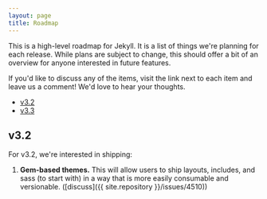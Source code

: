 ```yaml
---
layout: page
title: Roadmap
---
```


This is a high-level roadmap for Jekyll. It is a list of things we're
planning for each release. While plans are subject to change, this should
offer a bit of an overview for anyone interested in future features.

If you'd like to discuss any of the items, visit the link next to each
item and leave us a comment! We'd love to hear your thoughts.

- [v3.2](#v32)
- [v3.3](#v33)

## v3.2

For v3.2, we're interested in shipping:

1. **Gem-based themes.** This will allow users to ship layouts, includes, and sass (to start with) in a way that is more easily consumable and versionable. ([discuss]({{ site.repository }}/issues/4510))
